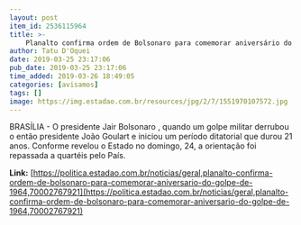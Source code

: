 ```yaml
---
layout: post
item_id: 2536115964
title: >-
    Planalto confirma ordem de Bolsonaro para comemorar aniversário do golpe de 1964
author: Tatu D'Oquei
date: 2019-03-25 23:17:06
pub_date: 2019-03-25 23:17:06
time_added: 2019-03-26 18:49:05
categories: [avisamos]
tags: []
image: https://img.estadao.com.br/resources/jpg/2/7/1551970107572.jpg
---
```


BRASÍLIA - O presidente Jair Bolsonaro , quando um golpe militar derrubou o então presidente João Goulart e iniciou um período ditatorial que durou 21 anos. Conforme revelou o Estado no domingo, 24, a orientação foi repassada a quartéis pelo País.

**Link:** [https://politica.estadao.com.br/noticias/geral,planalto-confirma-ordem-de-bolsonaro-para-comemorar-aniversario-do-golpe-de-1964,70002767921](https://politica.estadao.com.br/noticias/geral,planalto-confirma-ordem-de-bolsonaro-para-comemorar-aniversario-do-golpe-de-1964,70002767921)


